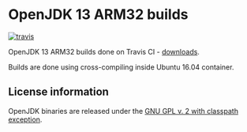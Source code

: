 OpenJDK 13 ARM32 builds
=======================

[![travis](https://travis-ci.org/ojdkbuild/contrib_jdk13u-arm32-ci.svg?branch=jdk-13.0.2%2B8)](https://travis-ci.org/ojdkbuild/contrib_jdk13u-arm32-ci/builds)

OpenJDK 13 ARM32 builds done on Travis CI - [downloads](https://github.com/ojdkbuild/contrib_jdk13u-arm32-ci/releases).

Builds are done using cross-compiling inside Ubuntu 16.04 container.

License information
-------------------

OpenJDK binaries are released under the [GNU GPL v. 2 with classpath exception](https://github.com/ojdkbuild/contrib_jdk13u-arm32-ci/blob/master/LICENSE).

